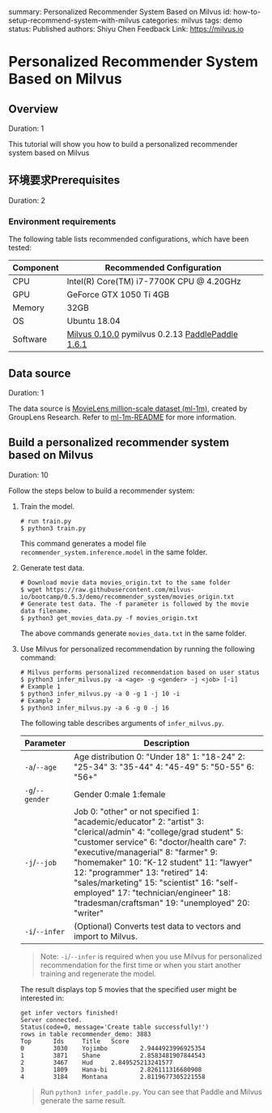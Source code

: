summary: Personalized Recommender System Based on Milvus
id: how-to-setup-recommend-system-with-milvus
categories: milvus
tags: demo
status: Published
authors: Shiyu Chen
Feedback Link: https://milvus.io

# Personalized Recommender System Based on Milvus

## Overview

Duration: 1

This tutorial will show you how to build a personalized recommender system based on Milvus

## 环境要求Prerequisites

Duration: 2

### Environment requirements

The following table lists recommended configurations, which have been tested:

| Component | Recommended Configuration                                    |
| --------- | ------------------------------------------------------------ |
| CPU       | Intel(R) Core(TM) i7-7700K CPU @ 4.20GHz                     |
| GPU       | GeForce GTX 1050 Ti 4GB                                      |
| Memory    | 32GB                                                         |
| OS        | Ubuntu 18.04                                                 |
| Software  | [Milvus 0.10.0](https://milvus.io/cn/docs/v0.10.0/install_milvus.md) pymilvus 0.2.13 [PaddlePaddle 1.6.1](https://www.paddlepaddle.org.cn/documentation/docs/en/beginners_guide/install/index_en.html) |

## Data source

Duration: 1

The data source is [MovieLens million-scale dataset (ml-1m)](http://files.grouplens.org/datasets/movielens/ml-1m.zip), created by GroupLens Research. Refer to [ml-1m-README](http://files.grouplens.org/datasets/movielens/ml-1m-README.txt) for more information.

## Build a personalized recommender system based on Milvus

Duration: 10

Follow the steps below to build a recommender system:

1. Train the model.

   ```
   # run train.py
   $ python3 train.py
   ```

   This command generates a model file `recommender_system.inference.model` in the same folder.

2. Generate test data.

   ```
   # Download movie data movies_origin.txt to the same folder
   $ wget https://raw.githubusercontent.com/milvus-io/bootcamp/0.5.3/demo/recommender_system/movies_origin.txt
   # Generate test data. The -f parameter is followed by the movie data filename.
   $ python3 get_movies_data.py -f movies_origin.txt
   ```

   The above commands generate `movies_data.txt` in the same folder.

3. Use Milvus for personalized recommendation by running the following command:

   ```
   # Milvus performs personalized recommendation based on user status
   $ python3 infer_milvus.py -a <age> -g <gender> -j <job> [-i]
   # Example 1
   $ python3 infer_milvus.py -a 0 -g 1 -j 10 -i
   # Example 2
   $ python3 infer_milvus.py -a 6 -g 0 -j 16
   ```

   The following table describes arguments of `infer_milvus.py`.

   | Parameter       | Description                                                  |
   | --------------- | ------------------------------------------------------------ |
   | `-a`/`--age`    | Age distribution 0: "Under 18" 1: "18-24" 2: "25-34" 3: "35-44" 4: "45-49" 5: "50-55" 6: "56+" |
   | `-g`/`--gender` | Gender 0:male 1:female                                       |
   | `-j`/`--job`    | Job 0: "other" or not specified 1: "academic/educator" 2: "artist" 3: "clerical/admin" 4: "college/grad student" 5: "customer service" 6: "doctor/health care" 7: "executive/managerial" 8: "farmer" 9: "homemaker" 10: "K-12 student" 11: "lawyer" 12: "programmer" 13: "retired" 14: "sales/marketing" 15: "scientist" 16: "self-employed" 17: "technician/engineer" 18: "tradesman/craftsman" 19: "unemployed" 20: "writer" |
   | `-i`/`--infer`  | (Optional) Converts test data to vectors and import to Milvus. |

   > Note: `-i`/`--infer` is required when you use Milvus for personalized recommendation for the first time or when you start another training and regenerate the model.

   The result displays top 5 movies that the specified user might be interested in:

   ```
   get infer vectors finished!
   Server connected.
   Status(code=0, message='Create table successfully!')
   rows in table recommender_demo: 3883
   Top      Ids     Title   Score
   0        3030    Yojimbo         2.9444923996925354
   1        3871    Shane           2.8583481907844543
   2        3467    Hud     2.849525213241577
   3        1809    Hana-bi         2.826111316680908
   4        3184    Montana         2.8119677305221558
   ```

   > Run `python3 infer_paddle.py`. You can see that Paddle and Milvus generate the same result.